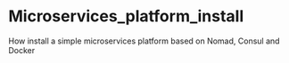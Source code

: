 # Microservices_platform_install
How install a simple microservices platform based on Nomad, Consul and Docker
